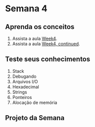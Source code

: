 # Semana 4

## Aprenda os conceitos

  1. Assista a aula [Week4](https://www.youtube.com/watch?v=8Ba7SgCN2XY).
  2. Assista a aula [Week4, continued](https://www.youtube.com/watch?v=uYiVtZHns-A).

## Teste seus conhecimentos

  1. Stack
  2. Debugando
  3. Arquivos I/O
  4. Hexadecimal
  5. Strings
  6. Ponteiros
  7. Alocação de memória


## Projeto da Semana
